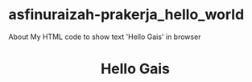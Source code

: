 # asfinuraizah-prakerja_hello_world
About
My HTML code to show text 'Hello Gais' in browser
<!DOCTYPE html>
<html>
  <head>
    <title>Hello Gais</title>
  </head>
  <body>
    <center><h1>Hello Gais</h1></center>
  </body>
</html>

